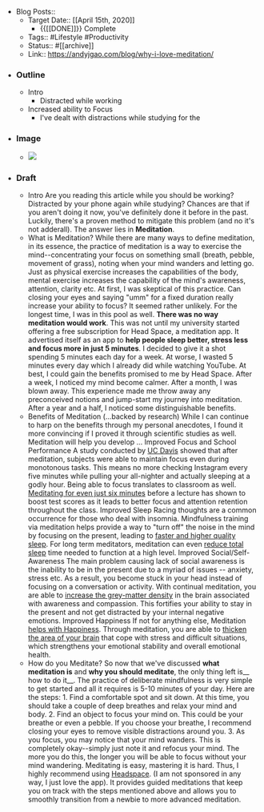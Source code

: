 - Blog Posts::
    - Target Date::  [[April 15th, 2020]]
        - {{[[DONE]]}} Complete
    - Tags:: #Lifestyle #Productivity 
    - Status:: #[[archive]]
    - Link:: https://andyjgao.com/blog/why-i-love-meditation/
- ### Outline
    - Intro
        - Distracted while working
    - Increased ability to Focus
        - I've dealt with distractions while studying for the 
- ### Image
    - ![](https://firebasestorage.googleapis.com/v0/b/firescript-577a2.appspot.com/o/imgs%2Fapp%2Fandyjgao%2F6Q7K5KuFPI?alt=media&token=c6b020b0-c7c6-4522-a922-487d579fb938)
- ### Draft
    - Intro
        Are you reading this article while you should be working? Distracted by your phone again while studying? 
        Chances are that if you aren't doing it now, you've definitely done it before in the past. 
        Luckily, there's a proven method to mitigate this problem (and no it's not adderall). 
        The answer lies in **Meditation**.
    - What is Meditation?
        While there are many ways to define meditation, in its essence, the practice of meditation is a way to exercise the mind--concentrating your focus on something small (breath, pebble, movement of grass), noting when your mind wanders and letting go. Just as physical exercise increases the capabilities of the body, mental exercise increases the capability of the mind's awareness, attention, clarity etc.
         At first, I was skeptical of this practice. Can closing your eyes and saying "umm" for a fixed duration really increase your ability to focus? It seemed rather unlikely. For the longest time, I was in this pool as well. __There was no way meditation would work__.
        This was not until my university started offering a free subscription for Head Space, a meditation app. It advertised itself as an app to __help people sleep better, stress less and focus more in just 5 minutes__.
        I decided to give it a shot spending 5 minutes each day for a week. At worse, I wasted 5 minutes every day which I already did while watching YouTube. At best, I could gain the benefits promised to me by Head Space.
        After a week, I noticed my mind become calmer.
        After a month, I was blown away. 
        This experience made me throw away any preconceived notions and jump-start my journey into meditation. After a year and a half,  I noticed some distinguishable benefits.
    - Benefits of Meditation (...backed by research)
        While I can continue to harp on the benefits through my personal anecdotes, I found it more convincing if I proved it through scientific studies as well. Meditation will help you develop ...
        Improved Focus and School Performance
            A study conducted by [UC Davis](http://content.time.com/time/health/article/0,8599,2008914,00.html) showed that after meditation, subjects were able to maintain focus even during monotonous tasks. This means no more checking Instagram every five minutes while pulling your all-nighter and actually sleeping at a godly hour. 
            Being able to focus translates to classroom as well. [Meditating for even just six minutes](https://www.sciencedaily.com/releases/2013/04/130409131811.htm) before a lecture has shown to boost test scores as it leads to better focus and attention retention throughout the class. 
        Improved Sleep
            Racing thoughts are a common occurrence for those who deal with insomnia. Mindfulness training via meditation helps provide a way to "turn off" the noise in the mind by focusing on the present, leading to [faster and higher quality sleep](https://www.health.harvard.edu/blog/mindfulness-meditation-helps-fight-insomnia-improves-sleep-201502187726). For long term meditators, meditation can even [reduce total sleep](https://www.ncbi.nlm.nih.gov/pmc/articles/PMC2919439/) time needed to function at a high level.
        Improved Social/Self-Awareness
            The main problem causing lack of social awareness is the inability to be in the present due to a myriad of issues -- anxiety, stress etc. As a result, you become stuck in your head instead of focusing on a conversation or activity. With continual meditation, you are able to [increase the grey-matter density](https://journals.sagepub.com/doi/pdf/10.1177/1533210107311624) in the brain associated with awareness and compassion. This fortifies your ability to stay in the present and not get distracted by your internal negative emotions.
        Improved Happiness
            If not for anything else, Meditation [helps with Happiness](https://www.forbes.com/sites/jeenacho/2016/03/05/increase-happiness-and-sense-of-well-being-through-meditation/#59a058a22adb). Through meditation, you are able to [thicken the area of your brain](https://www.ncbi.nlm.nih.gov/pmc/articles/PMC3004979/) that cope with stress and difficult situations, which strengthens your emotional stability and overall emotional health.
    - How do you Meditate?
        So now that we've discussed __what meditation is__ and __why you should meditate__, the only thing left is__ how to do it__.  The practice of deliberate mindfulness is very simple to get started and all it requires is 5-10 minutes of your day. Here are the steps:
            1. Find a comfortable spot and sit down. At this time, you should take a couple of deep breathes and relax your mind and body.
            2. Find an object to focus your mind on. This could be your breathe or even a pebble. If you choose your breathe, I recommend closing your eyes to remove visible distractions around you. 
            3. As you focus, you may notice that your mind wanders. This is completely okay--simply just note it and refocus your mind. The more you do this, the longer you will be able to focus without your mind wandering.
        Meditating is easy, mastering it is hard. Thus, I highly recommend using [Headspace](https://www.headspace.com/).  (I am not sponsored in any way, I just love the app). It provides guided meditations that keep you on track with the steps mentioned above and allows you to smoothly transition from a newbie to more advanced meditation.
